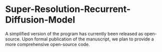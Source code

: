 # Super-Resolution-Recurrent-Diffusion-Model
A simplified version of the program has currently been released as open-source. Upon formal publication of the manuscript, we plan to provide a more comprehensive open-source code.
